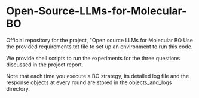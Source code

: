 # Open-Source-LLMs-for-Molecular-BO
Official repository for the project, "Open source LLMs for Molecular BO
Use the provided requirements.txt file to set up an environment to run this code.

We provide shell scripts to run the experiments for the three questions discussed in the project report.

Note that each time you execute a BO strategy, its detailed log file and the response objects at every round are stored in the objects_and_logs directory.

